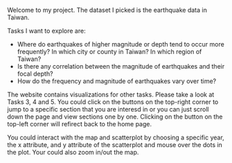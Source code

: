 Welcome to my project. The dataset I picked is the
earthquake data in Taiwan.

Tasks I want to explore are:

- Where do earthquakes of higher magnitude or depth tend to
  occur more frequently? In which city or county in Taiwan?
  In which region of Taiwan?
- Is there any correlation between the magnitude of
  earthquakes and their focal depth?
- How do the frequency and magnitude of earthquakes vary
  over time?

The website contains visualizations for other tasks. Please
take a look at Tasks 3, 4 and 5. 
You could click on the buttons on the top-right corner to
jump to a specific section that you are interesd in or you can just scroll down 
the page and view sections one by one. Clicking on the button on the top-left corner will refirect back to the home page.

You could interact with the map and scatterplot by choosing
a specific year, the x attribute, and y attribute of the
scatterplot and mouse over the dots in the plot. 
Your could also zoom in/out the map.

